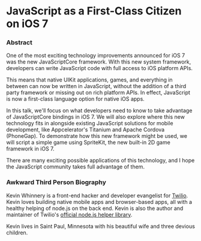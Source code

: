 # JavaScript as a First-Class Citizen on iOS 7

### Abstract
One of the most exciting technology improvements announced for iOS 7 was the new JavaScriptCore framework.  With this new system framework, developers can write JavaScript code with full access to iOS platform APIs. 

This means that native UIKit applications, games, and everything in between can now be written in JavaScript, without the addition of a third party framework or missing out on rich platform APIs.  In effect, JavaScript is now a first-class language option for native iOS apps.

In this talk, we'll focus on what developers need to know to take advantage of JavaScriptCore bindings in iOS 7.  We will also explore where this new technology fits in alongside existing JavaScript solutions for mobile development, like Appcelerator's Titanium and Apache Cordova (PhoneGap).  To demonstrate how this new framework might be used, we will script a simple game using SpriteKit, the new built-in 2D game framework in iOS 7.

There are many exciting possible applications of this technology, and I hope the JavaScript community takes full advantage of them.

### Awkward Third Person Biography
Kevin Whinnery is a front-end hacker and developer evangelist for [Twilio](http://www.twilio.com).  Kevin loves building native mobile apps and browser-based apps, all with a healthy helping of node.js on the back end. Kevin is also the author and maintainer of Twilio's [official node.js helper library](http://twilio.github.io/twilio-node/).

Kevin lives in Saint Paul, Minnesota with his beautiful wife and three devious children.